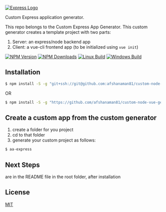 [![Express Logo](https://i.cloudup.com/zfY6lL7eFa-3000x3000.png)](http://expressjs.com/)

Custom Express application generator.

This repo belongs to the Custom Express App Generator.
This custom generator creates a template project with two parts:
1. Server: an express/node backend app
2. Client: a vue-cli frontend app (to be initialized using ```vue init```)

[![NPM Version][npm-image]][npm-url]
[![NPM Downloads][downloads-image]][downloads-url]
[![Linux Build][travis-image]][travis-url]
[![Windows Build][appveyor-image]][appveyor-url]

## Installation

```sh
$ npm install -S -g "git+ssh://git@github.com:afshanaman81/custom-node-vue-generator.git"
```

OR

```sh
$ npm install -S -g "https://github.com/afshanaman81/custom-node-vue-generator.git"
```

## Create a custom app from the custom generator
1. create a folder for you project
2. cd to that folder
3. generate your custom project as follows:
```sh
$ aa-express
```

## Next Steps
 are in the README file in the root folder, after installation

## License

[MIT](LICENSE)

[npm-image]: https://img.shields.io/npm/v/express-generator.svg
[npm-url]: https://npmjs.org/package/express-generator
[travis-image]: https://img.shields.io/travis/expressjs/generator/master.svg?label=linux
[travis-url]: https://travis-ci.org/expressjs/generator
[appveyor-image]: https://img.shields.io/appveyor/ci/dougwilson/generator/master.svg?label=windows
[appveyor-url]: https://ci.appveyor.com/project/dougwilson/generator
[downloads-image]: https://img.shields.io/npm/dm/express-generator.svg
[downloads-url]: https://npmjs.org/package/express-generator
